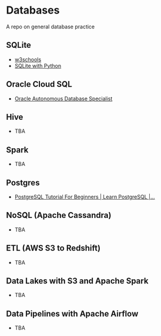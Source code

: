 # Databases
A repo on general database practice

## SQLite
- [w3schools](https://www.w3schools.com/sql/default.asp)
- [SQLite with Python](https://youtu.be/byHcYRpMgI4)

## Oracle Cloud SQL
- [Oracle Autonomous Database Specialist](https://youtu.be/srZDPXB0Jhc)

## Hive
- TBA

## Spark
- TBA

## Postgres
- [PostgreSQL Tutorial For Beginners | Learn PostgreSQL |...](https://youtu.be/-VO7YjQeG6Y)

## NoSQL (Apache Cassandra)
- TBA

## ETL (AWS S3 to Redshift)
- TBA

## Data Lakes with S3 and Apache Spark
- TBA

## Data Pipelines with Apache Airflow
- TBA
